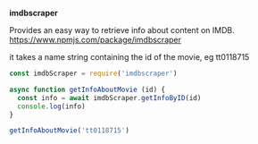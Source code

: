 **imdbscraper**

Provides an easy way to retrieve info about content on IMDB.
https://www.npmjs.com/package/imdbscraper

it takes a name string containing the id of the movie, eg tt0118715

```js
const imdbScraper = require('imdbscraper')

async function getInfoAboutMovie (id) {
  const info = await imdbScraper.getInfoByID(id)
  console.log(info)
}

getInfoAboutMovie('tt0118715')
```